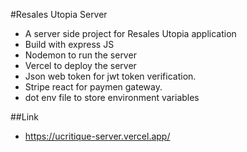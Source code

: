 #Resales Utopia Server

- A server side project for Resales Utopia application
- Build with express JS
- Nodemon to run the server
- Vercel to deploy the server
- Json web token for jwt token verification.
- Stripe react for paymen gateway.
- dot env file to store environment variables

##Link

- https://ucritique-server.vercel.app/
